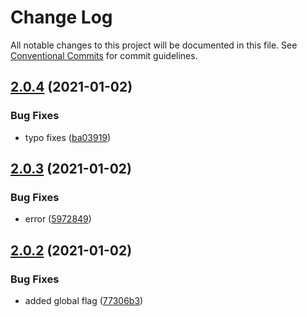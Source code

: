 # Change Log

All notable changes to this project will be documented in this file.
See [Conventional Commits](https://conventionalcommits.org) for commit guidelines.

## [2.0.4](https://github.com/skyslit/ark-core/compare/v2.0.3...v2.0.4) (2021-01-02)


### Bug Fixes

* typo fixes ([ba03919](https://github.com/skyslit/ark-core/commit/ba0391951e77bca6efeea83d75395721ce079537))





## [2.0.3](https://github.com/skyslit/ark-core/compare/v2.0.2...v2.0.3) (2021-01-02)


### Bug Fixes

* error ([5972849](https://github.com/skyslit/ark-core/commit/59728494565f0e58ebbdf18f394c42e70ff81931))





## [2.0.2](https://github.com/skyslit/ark-core/compare/v2.0.1...v2.0.2) (2021-01-02)


### Bug Fixes

* added global flag ([77306b3](https://github.com/skyslit/ark-core/commit/77306b3226343259282a9c253fef479eb1cba58f))
